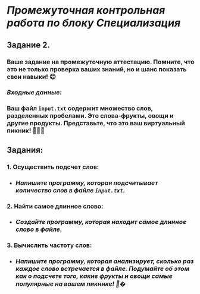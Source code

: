 # ***Промежуточная контрольная работа по блоку Специализация***
## **Задание 2.**
### Ваше задание на промежуточную аттестацию. Помните, что это не только проверка ваших знаний, но и шанс показать свои навыки! 😊
### *Входные данные:*
### Ваш файл `input.txt` содержит множество слов, разделенных пробелами. Это слова-фрукты, овощи и другие продукты. Представьте, что это ваш виртуальный пикник! 🍎🥕🥧
## **Задания:**
### **1. Осуществить подсчет слов:**
* ###  *Напишите программу, которая подсчитывает количество слов в  файле `input.txt`.*
### **2. Найти самое длинное слово:**
* ### *Создайте программу, которая находит самое длинное слово в  файле.*
### **3. Вычислить частоту слов:**
* ### *Напишите программу, которая анализирует, сколько раз каждое слово встречается в файле. Подумайте об этом как о подсчете того, какие фрукты и овощи самые популярные на вашем пикнике! 🍇�*